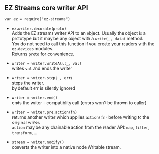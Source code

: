 ## EZ Streams core writer API

`var ez = require("ez-streams")`  

* `ez.writer.decorate(proto)`  
  Adds the EZ streams writer API to an object. 
  Usually the object is a prototype but it may be any object with a `write(_, data)` method.  
  You do not need to call this function if you create your readers with
  the `ez.devices` modules.   
  Returns `proto` for convenience.

* `writer = writer.writeAll(_, val)`  
  writes `val` and ends the writer

* `writer = writer.stop(_, err)`  
  stops the writer.  
  by default err is silently ignored

* `writer = writer.end()`  
  ends the writer - compatiblity call (errors won't be thrown to caller)
* `writer = writer.pre.action(fn)`  
  returns another writer which applies `action(fn)` before writing to the original writer.  
  `action` may be any chainable action from the reader API: `map`, `filter`, `transform`, ...  
* `stream = writer.nodify()`  
  converts the writer into a native node Writable stream.  

